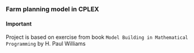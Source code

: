 ### Farm planning model in CPLEX

#### Important
Project is based on exercise from book `Model Building in Mathematical Programming` by H. Paul Williams
